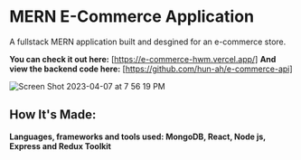 # MERN E-Commerce Application

A fullstack MERN application built and desgined for an e-commerce store.

**You can check it out here:** [https://e-commerce-hwm.vercel.app/]
**And view the backend code here:** [https://github.com/hun-ah/e-commerce-api]

![Screen Shot 2023-04-07 at 7 56 19 PM](https://user-images.githubusercontent.com/103898493/230693891-29bd2729-837d-4624-a2d0-9939608e9beb.png)

## How It's Made:
**Languages, frameworks and tools used: MongoDB, React, Node js, Express and Redux Toolkit**
